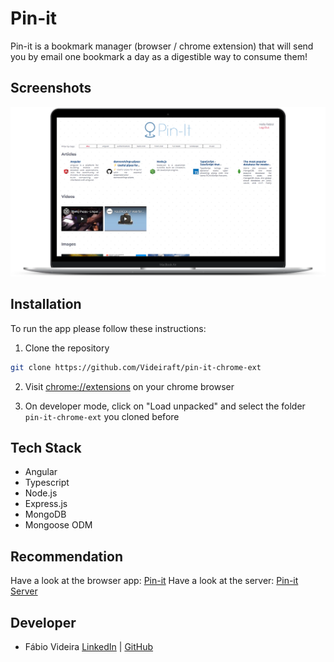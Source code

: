 # Pin-it
Pin-it is a bookmark manager (browser / chrome extension) that will send you by email one bookmark a day as a digestible way to consume them!



## Screenshots

<img src='assets/mockup.png' alt='screens'>




## Installation
To run the app please follow these instructions:

1. Clone the repository
```bash
git clone https://github.com/Videiraft/pin-it-chrome-ext
```
2. Visit [chrome://extensions](chrome://extensions) on your chrome browser

3. On developer mode, click on "Load unpacked" and select the folder `pin-it-chrome-ext` you cloned before


## Tech Stack
* Angular
* Typescript
* Node.js
* Express.js
* MongoDB
* Mongoose ODM

## Recommendation
Have a look at the browser app: [Pin-it](https://github.com/Videiraft/pin-it)
Have a look at the server: [Pin-it Server](https://github.com/Videiraft/pin-it-server)


## Developer
* Fábio Videira [LinkedIn](https://www.linkedin.com/in/fabio-videira/) | [GitHub](https://github.com/Videiraft)